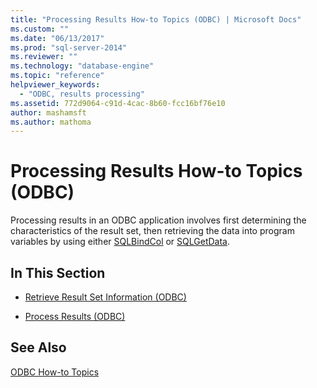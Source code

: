 ```yaml
---
title: "Processing Results How-to Topics (ODBC) | Microsoft Docs"
ms.custom: ""
ms.date: "06/13/2017"
ms.prod: "sql-server-2014"
ms.reviewer: ""
ms.technology: "database-engine"
ms.topic: "reference"
helpviewer_keywords: 
  - "ODBC, results processing"
ms.assetid: 772d9064-c91d-4cac-8b60-fcc16bf76e10
author: mashamsft
ms.author: mathoma
---
```

# Processing Results How-to Topics (ODBC)
  Processing results in an ODBC application involves first determining the characteristics of the result set, then retrieving the data into program variables by using either [SQLBindCol](../../relational-databases/native-client-odbc-api/sqlbindcol.md) or [SQLGetData](../../relational-databases/native-client-odbc-api/sqlgetdata.md).  
  
## In This Section  
  
-   [Retrieve Result Set Information &#40;ODBC&#41;](../../relational-databases/native-client-odbc-how-to/processing-results-retrieve-result-set-information.md)  
  
-   [Process Results &#40;ODBC&#41;](../../relational-databases/native-client-odbc-how-to/processing-results-process-results.md)  
  
## See Also  
 [ODBC How-to Topics](../../relational-databases/native-client-odbc-how-to/odbc-how-to-topics.md)  
  
  
